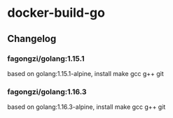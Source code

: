 # docker-build-go

## Changelog
### fagongzi/golang:1.15.1
based on golang:1.15.1-alpine, install make gcc g++ git

### fagongzi/golang:1.16.3
based on golang:1.16.3-alpine, install make gcc g++ git
